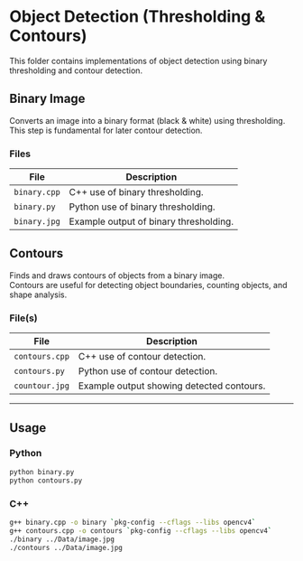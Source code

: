 # Object Detection (Thresholding & Contours)

This folder contains implementations of object detection using binary thresholding and contour detection. 

## Binary Image

Converts an image into a binary format (black & white) using thresholding.  
This step is fundamental for later contour detection.

### Files

| File          | Description                                    |
|---------------|------------------------------------------------|
| `binary.cpp`  | C++ use of binary thresholding.     |
| `binary.py`   | Python use of binary thresholding.  |
| `binary.jpg`  | Example output of binary thresholding.         |

## Contours

Finds and draws contours of objects from a binary image.  
Contours are useful for detecting object boundaries, counting objects, and shape analysis.

### File(s)

| File            | Description                                         |
|-----------------|-----------------------------------------------------|
| `contours.cpp`  | C++ use of contour detection.            |
| `contours.py`   | Python use of contour detection.         |
| `countour.jpg`  | Example output showing detected contours.           |

---

## Usage

### Python

```bash
python binary.py
python contours.py
```

### C++

```bash
g++ binary.cpp -o binary `pkg-config --cflags --libs opencv4`
g++ contours.cpp -o contours `pkg-config --cflags --libs opencv4`
./binary ../Data/image.jpg
./contours ../Data/image.jpg
```

